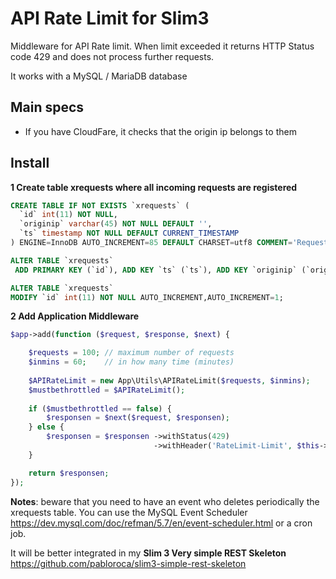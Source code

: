 # API Rate Limit for Slim3

Middleware for API Rate limit. When limit exceeded it returns HTTP Status code 429 and does not process further requests.

It works with a MySQL / MariaDB database

## Main specs

- If you have CloudFare, it checks that the origin ip belongs to them

## Install

**1 Create table xrequests where all incoming requests are registered**

```sql
CREATE TABLE IF NOT EXISTS `xrequests` (
  `id` int(11) NOT NULL,
  `originip` varchar(45) NOT NULL DEFAULT '',
  `ts` timestamp NOT NULL DEFAULT CURRENT_TIMESTAMP
) ENGINE=InnoDB AUTO_INCREMENT=85 DEFAULT CHARSET=utf8 COMMENT='Requests from remote IPs';

ALTER TABLE `xrequests`
 ADD PRIMARY KEY (`id`), ADD KEY `ts` (`ts`), ADD KEY `originip` (`originip`);

ALTER TABLE `xrequests`
MODIFY `id` int(11) NOT NULL AUTO_INCREMENT,AUTO_INCREMENT=1;
```

**2 Add Application Middleware**

```php
$app->add(function ($request, $response, $next) {

	$requests = 100; // maximum number of requests
	$inmins = 60;    // in how many time (minutes)
	
	$APIRateLimit = new App\Utils\APIRateLimit($requests, $inmins);
	$mustbethrottled = $APIRateLimit();
	
	if ($mustbethrottled == false) {
        $responsen = $next($request, $responsen);
	} else {
        $responsen = $responsen ->withStatus(429)
                                ->withHeader('RateLimit-Limit', $this->settings['apithrottle']['requests']);
	}

    return $responsen;
});
```

**Notes**: beware that you need to have an event who deletes periodically the xrequests table. You can use the MySQL Event Scheduler https://dev.mysql.com/doc/refman/5.7/en/event-scheduler.html or a cron job.

It will be better integrated in my **Slim 3 Very simple REST Skeleton**  https://github.com/pabloroca/slim3-simple-rest-skeleton
